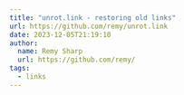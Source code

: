 ```yaml
---
title: "unrot.link - restoring old links"
url: https://github.com/remy/unrot.link
date: 2023-12-05T21:19:10
author:
  name: Remy Sharp
  url: https://github.com/remy/
tags:
  - links
---
```

